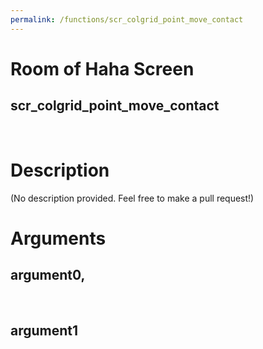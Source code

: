```yaml
---
permalink: /functions/scr_colgrid_point_move_contact
---
```

# Room of Haha Screen  
## scr_colgrid_point_move_contact  
&nbsp;  
# Description  
(No description provided. Feel free to make a pull request!) 
&nbsp;  
# Arguments
## argument0, 

&nbsp;  
## argument1

&nbsp;  


